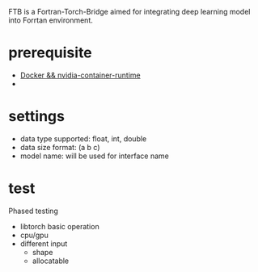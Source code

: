 FTB is a Fortran-Torch-Bridge aimed for integrating deep learning model into Forrtan environment.

# prerequisite

- [Docker && nvidia-container-runtime](https://docs.nvidia.com/datacenter/cloud-native/container-toolkit/install-guide.html#getting-started)
- 

# settings 
- data type supported: float, int, double
- data size format: (a b c)
- model name: will be used for interface name

# test

Phased testing
- libtorch basic operation 
- cpu/gpu
- different input
    - shape
    - allocatable  